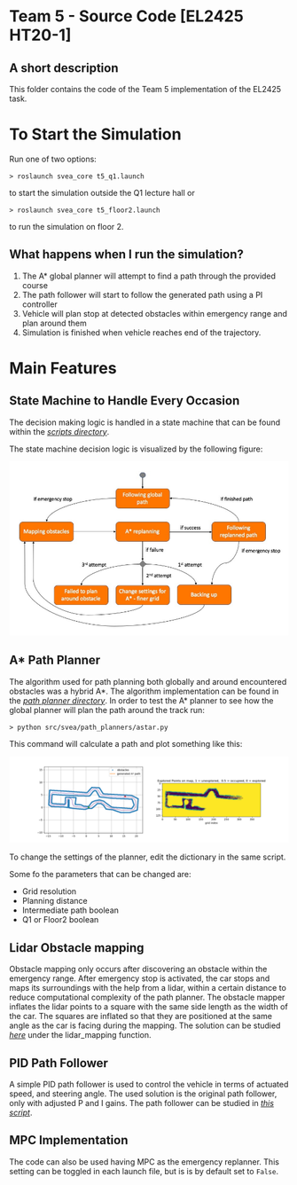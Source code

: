 # Team 5 - Source Code [EL2425 HT20-1]

## A short description
This folder contains the code of the Team 5 implementation of the EL2425 task.

# To Start the Simulation
Run one of two options: 

    > roslaunch svea_core t5_q1.launch 
    
to start the simulation outside the Q1 lecture hall or 

    > roslaunch svea_core t5_floor2.launch

to run the simulation on floor 2.

## What happens when I run the simulation? 

1. The A* global planner will attempt to find a path through the provided course 
2. The path follower will start to follow the generated path using a PI controller 
3. Vehicle will plan stop at detected obstacles within emergency range and plan around them 
4. Simulation is finished when vehicle reaches end of the trajectory.

# Main Features

## State Machine to Handle Every Occasion 

The decision making logic is handled in a state machine that can be found within the *[scripts directory](https://github.com/KTH-SML/svea_starter/tree/team5_master/src/svea_core/scripts)*. 

The state machine decision logic is visualized by the following figure:

 ![State Machine](t5_img/SM_orange.jpeg)

## A* Path Planner

The algorithm used for path planning both globally and around encountered obstacles was a hybrid A*. The algorithm implementation can be found in the *[path planner directory](https://github.com/KTH-SML/svea_starter/tree/team5_master/src/svea_core/src/svea/path_planners)*. In order to test the A* planner to see how the global planner will plan the path around the track run:

    > python src/svea/path_planners/astar.py

This command will calculate a path and plot something like this:

 ![A* Path](t5_img/astarExample.png)


To change the settings of the planner, edit the dictionary in the same script.

Some fo the parameters that can be changed are:
- Grid resolution
- Planning distance 
- Intermediate path boolean
- Q1 or Floor2 boolean

## Lidar Obstacle mapping 

Obstacle mapping only occurs after discovering an obstacle within the emergency range. After emergency stop is activated, the car stops and maps its surroundings with the help from a lidar, within a certain distance to reduce computational complexity of the path planner. The obstacle mapper inflates the lidar points to a square with the same side length as the width of the car. The squares are inflated so that they are positioned at the same angle as the car is facing during the mapping. The solution can be studied *[here](https://github.com/KTH-SML/svea_starter/tree/team5_master/src/svea_core/src/svea/controllers)* under the lidar_mapping function.


## PID Path Follower

A simple PID path follower is used to control the vehicle in terms of actuated speed, and steering angle. The used solution is the original path follower, only with adjusted P and I gains. The path follower can be studied in *[this script](https://github.com/KTH-SML/svea_starter/tree/team5_master/src/svea_core/src/svea/controllers)*. 


## MPC Implementation
The code can also be used having MPC as the emergency replanner. This setting can be toggled in each launch file, but is is by default set to `False`.

